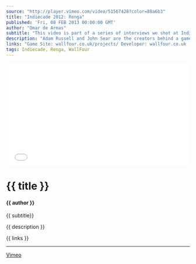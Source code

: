 ```yaml
---
source: "http://player.vimeo.com/video/51567428?color=88a6b3"
title: "Indiecade 2012: Renga"
published: 'Fri, 08 FEB 2013 00:00:00 GMT'
author: "Omar de Armas"
subtitle: "This video is part of a series of interviews we shot at IndieCade 2012."
description: "Adam Russell and John Sear are the creators behind a game called Renga. The game is played on a very large screen that can be played by hundreds of people simultaneously. John and Adam break down how Renga works, explain the reasoning behind some big design decisions, and share the importance of incorporating the right amount of balance and chaos in game that is played by a large crowd of people."
links: "Game Site: wallfour.co.uk/projects/ Developer: wallfour.co.uk  If you want to find out more about IndieCade you can go here!  [Indiecade](http://www.indiecade.com)"
tags: Indiecade, Renga, WallFour
---
```


<div class="vid_container">
  <iframe src={{ source }} width="500" height="281" frameborder="0" webkitAllowFullScreen mozallowfullscreen allowFullScreen></iframe>
</div>

# {{ title }}  
  
#### {{ author }}  

{{ subtitle}}  
  
{{ description }}  
  
{{ links }}  
  
- - -
[Vimeo](www.vimeo.com/indestructibleart)